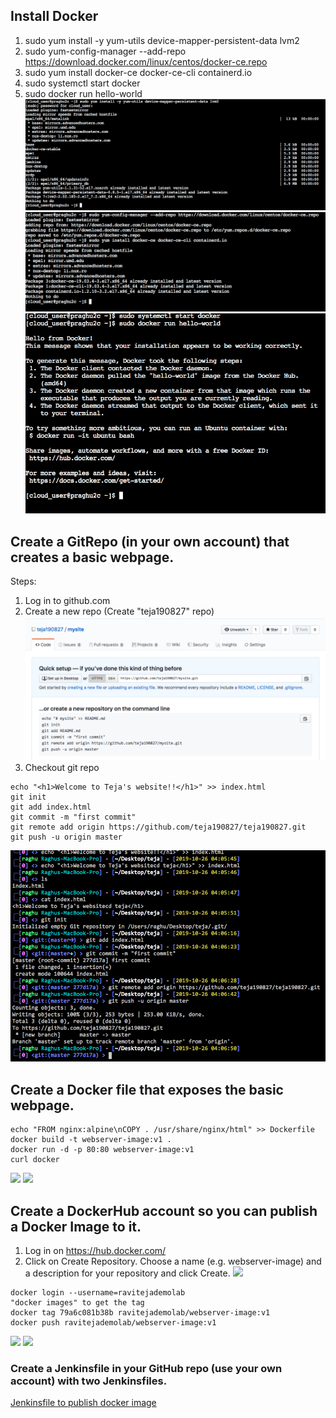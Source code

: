## Install Docker

1. sudo yum install -y yum-utils device-mapper-persistent-data lvm2
2. sudo yum-config-manager --add-repo https://download.docker.com/linux/centos/docker-ce.repo
3. sudo yum install docker-ce docker-ce-cli containerd.io
4. sudo systemctl start docker
5. sudo docker run hello-world
![](/images/install_1.png)
![](/images/install_2.png)
![](/images/install_3.png)

## Create a GitRepo (in your own account) that creates a basic webpage.

Steps:
1. Log in to github.com
2. Create a new repo (Create "teja190827" repo)
![](/images/1.png)
3. Checkout git repo
```
echo "<h1>Welcome to Teja's website!!</h1>" >> index.html
git init
git add index.html
git commit -m "first commit"
git remote add origin https://github.com/teja190827/teja190827.git
git push -u origin master
```
![](/images/2.png)

## Create a Docker file that exposes the basic webpage. 

```
echo "FROM nginx:alpine\nCOPY . /usr/share/nginx/html" >> Dockerfile
docker build -t webserver-image:v1 .
docker run -d -p 80:80 webserver-image:v1
curl docker
````
![](/images/3.png)
![](/images/4.png)

## Create a DockerHub account so you can publish a Docker Image to it. 
1. Log in on https://hub.docker.com/
2. Click on Create Repository.
Choose a name (e.g. webserver-image) and a description for your repository and click Create.
![](/images/5.png)

```
docker login --username=ravitejademolab
"docker images" to get the tag
docker tag 79a6c081b38b ravitejademolab/webserver-image:v1
docker push ravitejademolab/webserver-image:v1
```
![](/images/6.png)
![](/images/7.png)

### Create a Jenkinsfile in your GitHub repo (use your own account) with two Jenkinsfiles.

[Jenkinsfile to publish docker image](/blob/master/Jenkinsfile)
